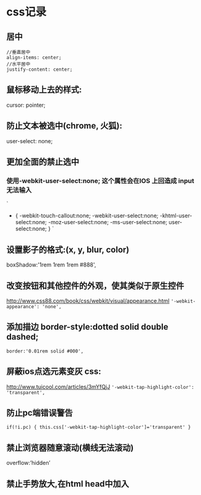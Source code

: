 # css记录

## 居中
```
//垂直居中
align-items: center;
//水平居中
justify-content: center;
```

## 鼠标移动上去的样式:
cursor: pointer;

## 防止文本被选中(chrome, 火狐):
user-select: none;

## 更加全面的禁止选中
### 使用-webkit-user-select:none; 这个属性会在IOS 上回造成 input 无法输入
`
* {
-webkit-touch-callout:none;
-webkit-user-select:none;
-khtml-user-select:none;
-moz-user-select:none;
-ms-user-select:none;
user-select:none;
}
`
## 设置影子的格式:(x, y, blur, color)
boxShadow:'1rem 1rem 1rem #888',

## 改变按钮和其他控件的外观，使其类似于原生控件
http://www.css88.com/book/css/webkit/visual/appearance.html
`
'-webkit-appearance': 'none',
`

## 添加描边 border-style:dotted solid double dashed; 
`border:'0.01rem solid #000',`

## 屏蔽ios点选元素变灰 css:
 http://www.tuicool.com/articles/3mYfQjJ
`
'-webkit-tap-highlight-color': 'transparent',
`

## 防止pc端错误警告
`
if(!i.pc) {
    this.css['-webkit-tap-highlight-color']='transparent'
}
`

## 禁止浏览器随意滚动(横线无法滚动)
overflow:’hidden’

## 禁止手势放大,在html head中加入
<script>
    window.onload=function () {  
        document.addEventListener('touchstart',function (event) {  
            if(event.touches.length>1){  
                event.preventDefault();  
            }  
        })  
        var lastTouchEnd=0;  
        document.addEventListener('touchend',function (event) {  
            var now=(new Date()).getTime();  
            if(now-lastTouchEnd<=300){  
                event.preventDefault();  
            }  
            lastTouchEnd=now;  
        },false)  
    }  
</script> 